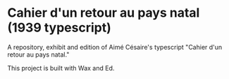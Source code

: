 # Cahier d'un retour au pays natal (1939 typescript)


A repository, exhibit and edition of Aimé Césaire's typescript "Cahier d'un retour au pays natal."

This project is built with Wax and Ed.

